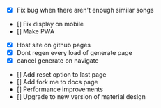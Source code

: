 - [x] Fix bug when there aren't enough similar songs
- [] Fix display on mobile
- [] Make PWA
- [x] Host site on github pages
- [x] Dont regen every load of generate page
- [x] cancel generate on navigate
- [] Add reset option to last page
- [] Add fork me to docs page
- [] Performance improvements
- [] Upgrade to new version of material design